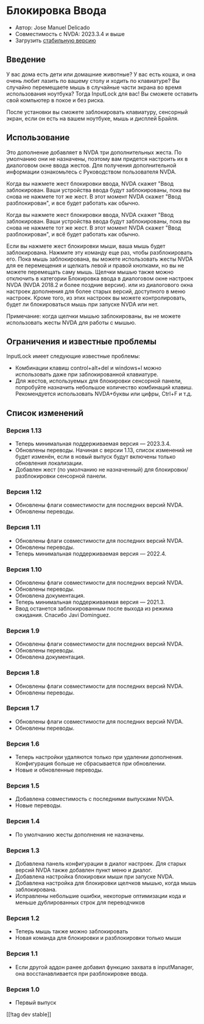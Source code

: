 # Блокировка Ввода #

* Автор: Jose Manuel Delicado
* Совместимость с NVDA: 2023.3.4 и выше
* Загрузить [стабильную версию][1]

## Введение

У вас дома есть дети или домашние животные? У вас есть кошка, и она очень
любит лазить по вашему столу и ходить по клавиатуре? Вы случайно перемещаете
мышь в случайные части экрана во время использования ноутбука? Тогда
InputLock для вас! Вы сможете оставить свой компьютер в покое и без риска.

После установки вы сможете заблокировать клавиатуру, сенсорный экран, если
он есть на вашем ноутбуке, мышь и дисплей Брайля.

## Использование

Это дополнение добавляет в NVDA три дополнительных жеста. По умолчанию они
не назначены, поэтому вам придется настроить их в диалоговом окне ввода
жестов. Для получения дополнительной информации ознакомьтесь с Руководством
пользователя NVDA.

Когда вы нажмете жест блокировки ввода, NVDA скажет "Ввод заблокирован. Ваши
устройства ввода будут заблокированы, пока вы снова не нажмете тот же
жест. В этот момент NVDA скажет "Ввод разблокирован", и все будет работать
как обычно.

Когда вы нажмете жест блокировки ввода, NVDA скажет "Ввод заблокирован. Ваши
устройства ввода будут заблокированы, пока вы снова не нажмете тот же
жест. В этот момент NVDA скажет "Ввод разблокирован", и всё будет работать
как обычно.

Если вы нажмете жест блокировки мыши, ваша мышь будет заблокирована. Нажмите
эту команду еще раз, чтобы разблокировать его. Пока мышь заблокирована, вы
можете использовать жесты NVDA для ее перемещения и щелкать левой и правой
кнопками, но вы не можете перемещать саму мышь. Щелчки мышью также можно
отключить в категории Блокировка ввода в диалоговом окне настроек NVDA (NVDA
2018.2 и более поздние версии). или из диалогового окна настроек дополнения
для более старых версий, доступного в меню настроек. Кроме того, из этих
настроек вы можете контролировать, будет ли блокироваться мышь при запуске
NVDA или нет.

Примечание: когда щелчки мышью заблокированы, вы не можете использовать
жесты NVDA для работы с мышью.

## Ограничения и известные проблемы

InputLock имеет следующие известные проблемы:

* Комбинации клавиш control+alt+del и windows+l можно использовать даже при
  заблокированной клавиатуре.
* Для жестов, используемых для блокировки сенсорной панели, попробуйте
  назначить небольшое количество комбинаций клавиш. Рекомендуется
  использовать NVDA+буквы или цифры, Ctrl+F и т.д.

## Список изменений

### Версия 1.13

* Теперь минимальная поддерживаемая версия — 2023.3.4.
* Обновлены переводы. Начиная с версии 1.13, список изменений не будет
  изменён, если в новый выпуск будут включены только обновления локализации.
* Добавлен жест (по умолчанию не назначенный) для блокировки/разблокировки
  сенсорной панели.

### Версия 1.12

* Обновлены флаги совместимости для последних версий NVDA.
* Обновлены переводы.

### Версия 1.11

* Обновлены флаги совместимости для последних версий NVDA.
* Обновлены переводы.
* Теперь минимальная поддерживаемая версия — 2022.4.

### Версия 1.10

* Обновлены флаги совместимости для последних версий NVDA.
* Обновлены переводы.
* Обновлена ​​документация.
* Теперь минимальная поддерживаемая версия — 2021.3.
* Ввод останется заблокированным после выхода из режима ожидания. Спасибо
  Javi Dominguez.

### Версия 1.9

* Обновлены флаги совместимости для последних версий NVDA.
* Обновлены переводы.
* Обновлена ​​документация.

### Версия 1.8

* Обновлены флаги совместимости для последних версий NVDA.
* Обновлены переводы.

### Версия 1.7

* Обновлены флаги совместимости для последних версий NVDA.
* Обновлены переводы.

### Версия 1.6

* Теперь настройки удаляются только при удалении дополнения. Конфигурация
  больше не сбрасывается при обновлении.
* Новые и обновленные переводы.

### Версия 1.5

* Добавлена совместимость с последними выпусками NVDA.
* Новые переводы.

### Версия 1.4

* По умолчанию жесты дополнения не назначены.

### Версия 1.3

* Добавлена панель конфигурации в диалог настроек. Для старых версий NVDA
  также добавлен пункт меню и диалог.
* Добавлена настройка блокировки мыши при запуске NVDA.
* Добавлена настройка для блокировки щелчков мышью, когда мышь
  заблокирована.
* Исправлены небольшие ошибки, некоторые оптимизации кода и меньше
  дублированных строк для переводчиков

### Версия 1.2

* Теперь мышь также можно заблокировать
* Новая команда для блокировки и разблокировки только мыши

### Версия 1.1

* Если другой аддон ранее добавил функцию захвата в inputManager, она
  восстанавливается при разблокировке ввода.

### Версия 1.0

* Первый выпуск

[[!tag dev stable]]

[1]: https://www.nvaccess.org/addonStore/legacy?file=inputLock
